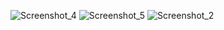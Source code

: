 ![Screenshot_4](https://github.com/user-attachments/assets/84b9ecc0-3d9f-46a0-88d0-41f93f524cb3)
![Screenshot_5](https://github.com/user-attachments/assets/09441f1f-6a4d-4569-983e-35d71a87024a)
![Screenshot_2](https://github.com/user-attachments/assets/c41f5670-9316-4b46-b1c3-140dba9a2349)

